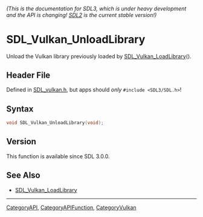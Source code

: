 ###### (This is the documentation for SDL3, which is under heavy development and the API is changing! [SDL2](https://wiki.libsdl.org/SDL2/) is the current stable version!)
# SDL_Vulkan_UnloadLibrary

Unload the Vulkan library previously loaded by [SDL_Vulkan_LoadLibrary](SDL_Vulkan_LoadLibrary)().

## Header File

Defined in [SDL_vulkan.h](https://github.com/libsdl-org/SDL/blob/main/include/SDL3/SDL_vulkan.h), but apps should _only_ `#include <SDL3/SDL.h>`!

## Syntax

```c
void SDL_Vulkan_UnloadLibrary(void);

```

## Version

This function is available since SDL 3.0.0.

## See Also

* [SDL_Vulkan_LoadLibrary](SDL_Vulkan_LoadLibrary)

----
[CategoryAPI](CategoryAPI), [CategoryAPIFunction](CategoryAPIFunction), [CategoryVulkan](CategoryVulkan)


